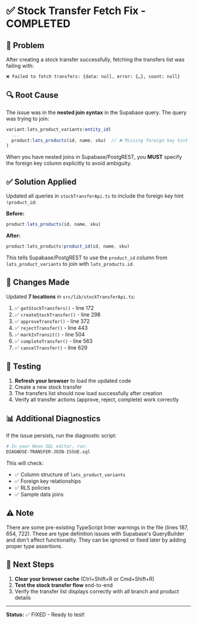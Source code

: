# ✅ Stock Transfer Fetch Fix - COMPLETED

## 🐛 Problem
After creating a stock transfer successfully, fetching the transfers list was failing with:
```
❌ Failed to fetch transfers: {data: null, error: {…}, count: null}
```

## 🔍 Root Cause
The issue was in the **nested join syntax** in the Supabase query. The query was trying to join:
```typescript
variant:lats_product_variants!entity_id(
  ...
  product:lats_products(id, name, sku)  // ❌ Missing foreign key hint
)
```

When you have nested joins in Supabase/PostgREST, you **MUST** specify the foreign key column explicitly to avoid ambiguity.

## ✅ Solution Applied
Updated all queries in `stockTransferApi.ts` to include the foreign key hint `!product_id`:

**Before:**
```typescript
product:lats_products(id, name, sku)
```

**After:**
```typescript
product:lats_products!product_id(id, name, sku)
```

This tells Supabase/PostgREST to use the `product_id` column from `lats_product_variants` to join with `lats_products.id`.

## 📝 Changes Made
Updated **7 locations** in `src/lib/stockTransferApi.ts`:
1. ✅ `getStockTransfers()` - line 172
2. ✅ `createStockTransfer()` - line 298
3. ✅ `approveTransfer()` - line 372
4. ✅ `rejectTransfer()` - line 443
5. ✅ `markInTransit()` - line 504
6. ✅ `completeTransfer()` - line 563
7. ✅ `cancelTransfer()` - line 629

## 🧪 Testing
1. **Refresh your browser** to load the updated code
2. Create a new stock transfer
3. The transfers list should now load successfully after creation
4. Verify all transfer actions (approve, reject, complete) work correctly

## 📊 Additional Diagnostics
If the issue persists, run the diagnostic script:
```bash
# In your Neon SQL editor, run:
DIAGNOSE-TRANSFER-JOIN-ISSUE.sql
```

This will check:
- ✅ Column structure of `lats_product_variants`
- ✅ Foreign key relationships
- ✅ RLS policies
- ✅ Sample data joins

## ⚠️ Note
There are some pre-existing TypeScript linter warnings in the file (lines 187, 654, 722). These are type definition issues with Supabase's QueryBuilder and don't affect functionality. They can be ignored or fixed later by adding proper type assertions.

## 🎯 Next Steps
1. **Clear your browser cache** (Ctrl+Shift+R or Cmd+Shift+R)
2. **Test the stock transfer flow** end-to-end
3. Verify the transfer list displays correctly with all branch and product details

---

**Status:** ✅ FIXED - Ready to test!

